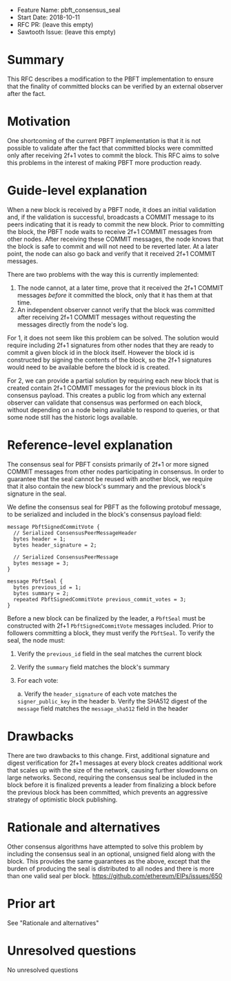 - Feature Name: pbft_consensus_seal
- Start Date: 2018-10-11
- RFC PR: (leave this empty)
- Sawtooth Issue: (leave this empty)

# Summary
[summary]: #summary

This RFC describes a modification to the PBFT implementation to ensure that the
finality of committed blocks can be verified by an external observer after the
fact.

# Motivation
[motivation]: #motivation

One shortcoming of the current PBFT implementation is that it is not possible
to validate after the fact that committed blocks were committed only after
receiving 2f+1 votes to commit the block. This RFC aims to solve this problems
in the interest of making PBFT more production ready.

# Guide-level explanation
[guide-level-explanation]: #guide-level-explanation

When a new block is received by a PBFT node, it does an initial validation and,
if the validation is successful, broadcasts a COMMIT message to its peers
indicating that it is ready to commit the new block. Prior to committing the
block, the PBFT node waits to receive 2f+1 COMMIT messages from other nodes.
After receiving these COMMIT messages, the node knows that the block is safe to
commit and will not need to be reverted later. At a later point, the node can
also go back and verify that it received 2f+1 COMMIT messages.

There are two problems with the way this is currently implemented:

1. The node cannot, at a later time, prove that it received the 2f+1 COMMIT
   messages _before_ it committed the block, only that it has them at that
   time.
2. An independent observer cannot verify that the block was committed after
   receiving 2f+1 COMMIT messages without requesting the messages directly from
   the node's log.

For 1, it does not seem like this problem can be solved. The solution would
require including 2f+1 signatures from other nodes that they are ready to
commit a given block id in the block itself. However the block id is
constructed by signing the contents of the block, so the 2f+1 signatures would
need to be available before the block id is created.

For 2, we can provide a partial solution by requiring each new block that is
created contain 2f+1 COMMIT messages for the previous block in its consensus
payload. This creates a public log from which any external observer can
validate that consensus was performed on each block, without depending on a
node being available to respond to queries, or that some node still has the
historic logs available.

# Reference-level explanation
[reference-level-explanation]: #reference-level-explanation

The consensus seal for PBFT consists primarily of 2f+1 or more signed COMMIT
messages from other nodes participating in consensus. In order to guarantee
that the seal cannot be reused with another block, we require that it also
contain the new block's summary and the previous block's signature in the seal.

We define the consensus seal for PBFT as the following protobuf message, to be
serialized and included in the block's consensus payload field:

    message PbftSignedCommitVote {
      // Serialized ConsensusPeerMessageHeader
      bytes header = 1;
      bytes header_signature = 2;

      // Serialized ConsensusPeerMessage
      bytes message = 3;
    }

    message PbftSeal {
      bytes previous_id = 1;
      bytes summary = 2;
      repeated PbftSignedCommitVote previous_commit_votes = 3;
    }

Before a new block can be finalized by the leader, a `PbftSeal` must be
constructed with 2f+1 `PbftSignedCommitVote` messages included. Prior to
followers committing a block, they must verify the `PbftSeal`. To verify the
seal, the node must:

1. Verify the `previous_id` field in the seal matches the current block
2. Verify the `summary` field matches the block's summary
3. For each vote:

    a. Verify the `header_signature` of each vote matches the
       `signer_public_key` in the header
    b. Verify the SHA512 digest of the `message` field matches the
       `message_sha512` field in the header


# Drawbacks
[drawbacks]: #drawbacks

There are two drawbacks to this change. First, additional signature and digest
verification for 2f+1 messages at every block creates additional work that
scales up with the size of the network, causing further slowdowns on large
networks. Second, requiring the consensus seal be included in the block before
it is finalized prevents a leader from finalizing a block before the previous
block has been committed, which prevents an aggressive strategy of optimistic
block publishing.

# Rationale and alternatives
[alternatives]: #alternatives

Other consensus algorithms have attempted to solve this problem by including
the consensus seal in an optional, unsigned field along with the block.
This provides the same guarantees as the above, except that the burden of
producing the seal is distributed to all nodes and there is more than one valid
seal per block. https://github.com/ethereum/EIPs/issues/650

# Prior art
[prior-art]: #prior-art

See "Rationale and alternatives"

# Unresolved questions
[unresolved]: #unresolved-questions

No unresolved questions
